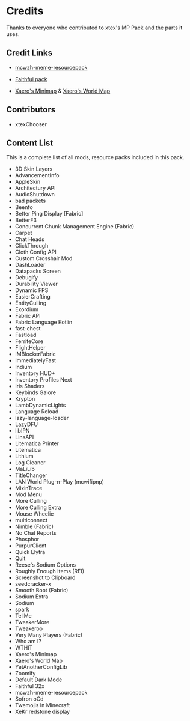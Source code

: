 # Credits

Thanks to everyone who contributed to xtex's MP Pack and the parts it uses.

## Credit Links

- [mcwzh-meme-resourcepack](https://meme.teahouse.team/)

- [Faithful pack](https://faithfulpack.net/)

- [Xaero's Minimap](https://www.curseforge.com/minecraft/mc-mods/xaeros-minimap/) & [Xaero's World Map](https://www.curseforge.com/minecraft/mc-mods/xaeros-world-map/)

## Contributors

<!--BEGIN CONTRIBUTORS LIST-->

- xtexChooser

<!--END CONTRIBUTORS LIST-->

## Content List

This is a complete list of all mods, resource packs included in this pack.

<!--BEGIN MOD LIST-->

- 3D Skin Layers
- AdvancementInfo
- AppleSkin
- Architectury API
- AudioShutdown
- bad packets
- Beenfo
- Better Ping Display [Fabric]
- BetterF3
- Concurrent Chunk Management Engine (Fabric)
- Carpet
- Chat Heads
- ClickThrough
- Cloth Config API
- Custom Crosshair Mod
- DashLoader
- Datapacks Screen
- Debugify
- Durability Viewer
- Dynamic FPS
- EasierCrafting
- EntityCulling
- Exordium
- Fabric API
- Fabric Language Kotlin
- fast-chest
- Fastload
- FerriteCore
- FlightHelper
- IMBlockerFabric
- ImmediatelyFast
- Indium
- Inventory HUD+
- Inventory Profiles Next
- Iris Shaders
- Keybinds Galore
- Krypton
- LambDynamicLights
- Language Reload
- lazy-language-loader
- LazyDFU
- libIPN
- LinsAPI
- Litematica Printer
- Litematica
- Lithium
- Log Cleaner
- MaLiLib
- TitleChanger
- LAN World Plug-n-Play (mcwifipnp)
- MixinTrace
- Mod Menu
- More Culling
- More Culling Extra
- Mouse Wheelie
- multiconnect
- Nimble (Fabric)
- No Chat Reports
- Phosphor
- PurpurClient
- Quick Elytra
- Quit
- Reese's Sodium Options
- Roughly Enough Items (REI)
- Screenshot to Clipboard
- seedcracker-x
- Smooth Boot (Fabric)
- Sodium Extra
- Sodium
- spark
- TellMe
- TweakerMore
- Tweakeroo
- Very Many Players (Fabric)
- Who am I?
- WTHIT
- Xaero's Minimap
- Xaero's World Map
- YetAnotherConfigLib
- Zoomify
- Default Dark Mode
- Faithful 32x
- mcwzh-meme-resourcepack
- Sofron oCd
- Twemojis In Minecraft
- XeKr redstone display

<!--END MOD LIST-->

